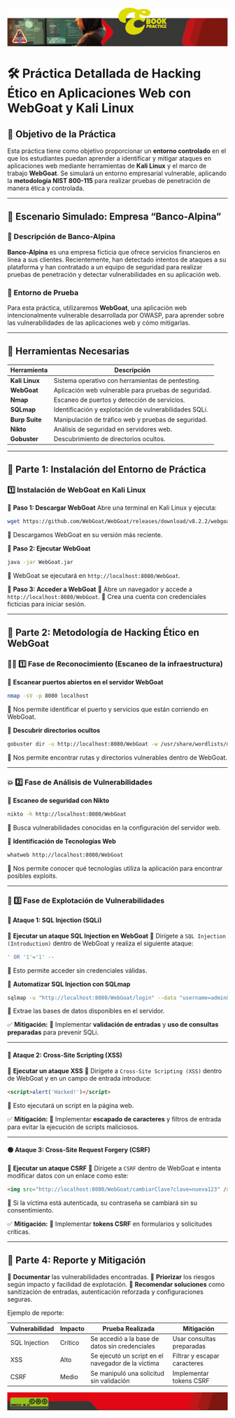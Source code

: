 ![M1](https://github.com/Grandote58/CloudSafeGuard/blob/main/Recursos/Recurso%201%402Menbrete1.png)

# **🛠️ Práctica Detallada de Hacking Ético en Aplicaciones Web con WebGoat y Kali Linux**

## **📌 Objetivo de la Práctica**

Esta práctica tiene como objetivo proporcionar un **entorno controlado** en el que los estudiantes puedan aprender a identificar y mitigar ataques en aplicaciones web mediante herramientas de **Kali Linux** y el marco de trabajo **WebGoat**. Se simulará un entorno empresarial vulnerable, aplicando la **metodología NIST 800-115** para realizar pruebas de penetración de manera ética y controlada.

------

## **📌 Escenario Simulado: Empresa “Banco-Alpina”**

### **📌 Descripción de Banco-Alpina**

**Banco-Alpina** es una empresa ficticia que ofrece servicios financieros en línea a sus clientes. Recientemente, han detectado intentos de ataques a su plataforma y han contratado a un equipo de seguridad para realizar pruebas de penetración y detectar vulnerabilidades en su aplicación web.

### **📌 Entorno de Prueba**

Para esta práctica, utilizaremos **WebGoat**, una aplicación web intencionalmente vulnerable desarrollada por OWASP, para aprender sobre las vulnerabilidades de las aplicaciones web y cómo mitigarlas.

------

## **📌 Herramientas Necesarias**

| Herramienta    | Descripción                                            |
| -------------- | ------------------------------------------------------ |
| **Kali Linux** | Sistema operativo con herramientas de pentesting.      |
| **WebGoat**    | Aplicación web vulnerable para pruebas de seguridad.   |
| **Nmap**       | Escaneo de puertos y detección de servicios.           |
| **SQLmap**     | Identificación y explotación de vulnerabilidades SQLi. |
| **Burp Suite** | Manipulación de tráfico web y pruebas de seguridad.    |
| **Nikto**      | Análisis de seguridad en servidores web.               |
| **Gobuster**   | Descubrimiento de directorios ocultos.                 |

------

## **📌 Parte 1: Instalación del Entorno de Práctica**

### **1️⃣ Instalación de WebGoat en Kali Linux**

📌 **Paso 1: Descargar WebGoat**
Abre una terminal en Kali Linux y ejecuta:

```bash
wget https://github.com/WebGoat/WebGoat/releases/download/v8.2.2/webgoat-server-8.2.2.jar -O WebGoat.jar
```

🔹 Descargamos WebGoat en su versión más reciente.

📌 **Paso 2: Ejecutar WebGoat**

```bash
java -jar WebGoat.jar
```

🔹 WebGoat se ejecutará en `http://localhost:8080/WebGoat`.

📌 **Paso 3: Acceder a WebGoat**
🔹 Abre un navegador y accede a `http://localhost:8080/WebGoat`.
🔹 Crea una cuenta con credenciales ficticias para iniciar sesión.

------

## **📌 Parte 2: Metodología de Hacking Ético en WebGoat**

### **🕵️‍♂️ 1️⃣ Fase de Reconocimiento** (Escaneo de la infraestructura)

📌 **Escanear puertos abiertos en el servidor WebGoat**

```bash
nmap -sV -p 8080 localhost
```

🔹 Nos permite identificar el puerto y servicios que están corriendo en WebGoat.

📌 **Descubrir directorios ocultos**

```bash
gobuster dir -u http://localhost:8080/WebGoat -w /usr/share/wordlists/dirb/common.txt
```

🔹 Nos permite encontrar rutas y directorios vulnerables dentro de WebGoat.

------

### **💥 2️⃣ Fase de Análisis de Vulnerabilidades**

📌 **Escaneo de seguridad con Nikto**

```bash
nikto -h http://localhost:8080/WebGoat
```

🔹 Busca vulnerabilidades conocidas en la configuración del servidor web.

📌 **Identificación de Tecnologías Web**

```bash
whatweb http://localhost:8080/WebGoat
```

🔹 Nos permite conocer qué tecnologías utiliza la aplicación para encontrar posibles exploits.

------

### **🚀 3️⃣ Fase de Explotación de Vulnerabilidades**

#### **🔴 Ataque 1: SQL Injection (SQLi)**

📌 **Ejecutar un ataque SQL Injection en WebGoat**
🔹 Dirígete a `SQL Injection (Introduction)` dentro de WebGoat y realiza el siguiente ataque:

```sql
' OR '1'='1' -- 
```

🔹 Esto permite acceder sin credenciales válidas.

📌 **Automatizar SQL Injection con SQLmap**

```bash
sqlmap -u "http://localhost:8080/WebGoat/login" --data "username=admin&password=123" --dbs
```

🔹 Extrae las bases de datos disponibles en el servidor.

✅ **Mitigación:**
🔹 Implementar **validación de entradas** y **uso de consultas preparadas** para prevenir SQLi.

------

#### **🔵 Ataque 2: Cross-Site Scripting (XSS)**

📌 **Ejecutar un ataque XSS**
🔹 Dirígete a `Cross-Site Scripting (XSS)` dentro de WebGoat y en un campo de entrada introduce:

```html
<script>alert('Hacked!')</script>
```

🔹 Esto ejecutará un script en la página web.

✅ **Mitigación:**
🔹 Implementar **escapado de caracteres** y filtros de entrada para evitar la ejecución de scripts maliciosos.

------

#### **🟢 Ataque 3: Cross-Site Request Forgery (CSRF)**

📌 **Ejecutar un ataque CSRF**
🔹 Dirígete a `CSRF` dentro de WebGoat e intenta modificar datos con un enlace como este:

```html
<img src="http://localhost:8080/WebGoat/cambiarClave?clave=nueva123" />
```

🔹 Si la víctima está autenticada, su contraseña se cambiará sin su consentimiento.

✅ **Mitigación:**
🔹 Implementar **tokens CSRF** en formularios y solicitudes críticas.

------

## **📌 Parte 4: Reporte y Mitigación**

🔹 **Documentar** las vulnerabilidades encontradas.
🔹 **Priorizar** los riesgos según impacto y facilidad de explotación.
🔹 **Recomendar soluciones** como sanitización de entradas, autenticación reforzada y configuraciones seguras.

Ejemplo de reporte:

| **Vulnerabilidad** | **Impacto** | **Prueba Realizada**                               | **Mitigación**               |
| ------------------ | ----------- | -------------------------------------------------- | ---------------------------- |
| SQL Injection      | Crítico     | Se accedió a la base de datos sin credenciales     | Usar consultas preparadas    |
| XSS                | Alto        | Se ejecutó un script en el navegador de la víctima | Filtrar y escapar caracteres |
| CSRF               | Medio       | Se manipuló una solicitud sin validación           | Implementar tokens CSRF      |



![M2](https://github.com/Grandote58/CloudSafeGuard/blob/main/Recursos/Recurso%203%402Menbrete2.png)